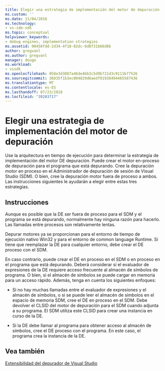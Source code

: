 ```yaml
---
title: Elegir una estrategia de implementación del motor de depuración | Microsoft Docs
ms.custom: ''
ms.date: 11/04/2016
ms.technology:
- vs-ide-sdk
ms.topic: conceptual
helpviewer_keywords:
- debug engines, implementation strategies
ms.assetid: 90458fdd-2d34-4f10-82dc-6d8f31b66d8b
author: gregvanl
ms.author: gregvanl
manager: douge
ms.workload:
- vssdk
ms.openlocfilehash: 058e3d3087a46de4bb3c5d9b721d3c9111b77526
ms.sourcegitcommit: 36835f1b3ec004829d6aedf01938494465587436
ms.translationtype: MT
ms.contentlocale: es-ES
ms.lasthandoff: 07/23/2018
ms.locfileid: "39203717"
---
```

# <a name="choose-a-debug-engine-implementation-strategy"></a>Elegir una estrategia de implementación del motor de depuración
Use la arquitectura en tiempo de ejecución para determinar la estrategia de implementación del motor DE depuración. Puede crear el motor en-proceso de depuración para el programa que está depurando. Cree la depuración motor en proceso en el Administrador de depuración de sesión de Visual Studio (SDM). O bien, cree la depuración motor fuera de proceso a ambos. Las instrucciones siguientes le ayudarán a elegir entre estas tres estrategias.  
  
## <a name="guidelines"></a>Instrucciones  
 Aunque es posible que la DE ser fuera de proceso para el SDM y el programa se está depurando, normalmente hay ninguna razón para hacerlo. Las llamadas entre procesos son relativamente lentas.  
  
 Depurar motores ya se proporcionan para el entorno de tiempo de ejecución nativo Win32 y para el entorno de common language Runtime. Si tiene que reemplazar la DE para cualquier entorno, debe crear el DE proceso con el SDM.  
  
 En caso contrario, puede crear el DE en proceso en el SDM o en proceso en el programa que está depurando. Deberá considerar si el evaluador de expresiones de la DE requiere acceso frecuente al almacén de símbolos de programa. O bien, si el almacén de símbolos se puede cargar en memoria para un acceso rápido. Además, tenga en cuenta los siguientes enfoques:  
  
-   Si no hay muchas llamadas entre el evaluador de expresiones y el almacén de símbolos, o si se puede leer el almacén de símbolos en el espacio de memoria SDM, cree el DE en proceso en el SDM. Debe devolver el CLSID del motor de depuración para el SDM cuando adjunta a su programa. El SDM utiliza este CLSID para crear una instancia en curso de la DE.  
  
-   Si la DE debe llamar al programa para obtener acceso al almacén de símbolos, cree el DE proceso con el programa. En este caso, el programa crea la instancia de la DE.  
  
## <a name="see-also"></a>Vea también  
 [Extensibilidad del depurador de Visual Studio](../../extensibility/debugger/visual-studio-debugger-extensibility.md)
